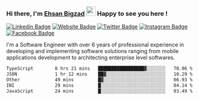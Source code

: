 ### Hi there, I'm <a href="https://ehsanbigzad.com" target="_blank">Ehsan Bigzad</a> <img src="https://media.giphy.com/media/hvRJCLFzcasrR4ia7z/giphy.gif" width="25px" height="25px"> Happy to see you here !

[![Linkedin Badge](https://img.shields.io/badge/-LinkedIn-0e76a8?style=flat-square&logo=Linkedin&logoColor=white)](https://linkedin.com/in/EhsanBigzad)
[![Website Badge](https://img.shields.io/badge/Website-3b5998?style=flat-square&logo=google-chrome&logoColor=white)](https://ehsanbigzad.com)
[![Twitter Badge](https://img.shields.io/badge/-Twitter-00acee?style=flat-square&logo=Twitter&logoColor=white)](https://twitter.com/EhsanBigzad)
[![Instagram Badge](https://img.shields.io/badge/-Instagram-e4405f?style=flat-square&logo=Instagram&logoColor=white)](https://instagram.com/ehsanbigzad/)
[![Facebook Badge](https://img.shields.io/badge/-Facebook-0088cc?style=flat-square&logo=Facebook&logoColor=white)](https://facebook.com/EhsanBigzad7)

I'm a Software Engineer with over 6 years of professional experience
in developing and implementing software solutions ranging from mobile applications development to architecting enterprise level softwares.

<!--START_SECTION:waka-->

```txt
TypeScript        8 hrs 21 mins   █████████████████▓░░░░░░░   70.96 %
JSON              1 hr 12 mins    ██▓░░░░░░░░░░░░░░░░░░░░░░   10.29 %
Other             49 mins         █▓░░░░░░░░░░░░░░░░░░░░░░░   06.93 %
INI               29 mins         █░░░░░░░░░░░░░░░░░░░░░░░░   04.14 %
JavaScript        24 mins         █░░░░░░░░░░░░░░░░░░░░░░░░   03.49 %
```

<!--END_SECTION:waka-->
